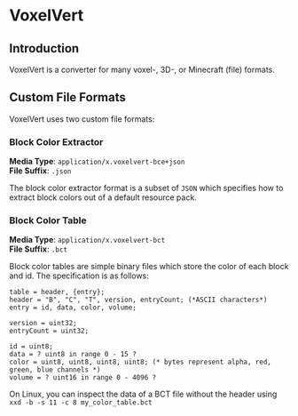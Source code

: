 # VoxelVert

## Introduction
VoxelVert is a converter for many voxel-, 3D-, or Minecraft (file) formats.

## Custom File Formats
VoxelVert uses two custom file formats:

### Block Color Extractor
**Media Type**: `application/x.voxelvert-bce+json`  
**File Suffix**: `.json`

The block color extractor format is a subset of `JSON` which specifies how to extract block colors out of a default
resource pack.

### Block Color Table
**Media Type**: `application/x.voxelvert-bct`  
**File Suffix**: `.bct`

Block color tables are simple binary files which store the color of each block and id. The specification is as follows:
````EBNF
table = header, {entry};
header = "B", "C", "T", version, entryCount; (*ASCII characters*)
entry = id, data, color, volume;

version = uint32;
entryCount = uint32;

id = uint8;
data = ? uint8 in range 0 - 15 ?
color = uint8, uint8, uint8, uint8; (* bytes represent alpha, red, green, blue channels *)
volume = ? uint16 in range 0 - 4096 ?
````
On Linux, you can inspect the data of a BCT file without the header using `xxd -b -s 11 -c 8 my_color_table.bct`
